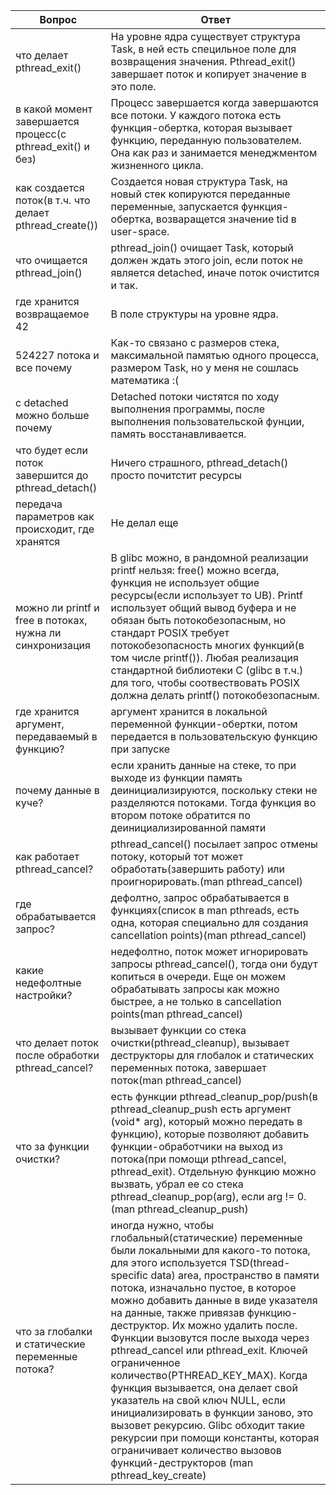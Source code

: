 |Вопрос|Ответ|
|------|------|
|что делает pthread_exit()|На уровне ядра существует структура Task, в ней есть специльное поле для возвращения значения. Pthread_exit() завершает поток и копирует значение в это поле.|
|в какой момент завершается процесс(с pthread_exit() и без)|Процесс завершается когда завершаются все потоки. У каждого потока есть функция-обертка, которая вызывает функцию, переданную пользователем. Она как раз и занимается менеджментом жизненного цикла.|
|как создается поток(в т.ч. что делает pthread_create())|Создается новая структура Task, на новый стек копируются переданные переменные, запускается функция-обертка, возваращется значение tid в user-space.|
|что очищается pthread_join()|pthread_join() очищает Task, который должен ждать этого join, если поток не является detached, иначе поток очистится и так.|
|где хранится возвращаемое 42|В поле структуры на уровне ядра.|
|524227 потока и все почему|Как-то связано с размеров стека, максимальной памятью одного процесса, размером Task, но у меня не сошлась математика :(|
|с detached можно больше почему|Detached потоки чистятся по ходу выполнения программы, после выполнения пользовательской фунции, память восстанавливается.|
|что будет если поток завершится до pthread_detach()|Ничего страшного, pthread_detach() просто почитстит ресурсы|
|передача параметров как происходит, где хранятся|Не делал еще|
|можно ли printf и free в потоках, нужна ли синхронизация|В glibc можно, в рандомной реализации printf нельзя: free() можно всегда, функция не использует общие ресурсы(если использует то UB). Printf использует общий вывод буфера и не обязан быть потокобезопасным, но стандарт POSIX требует потокобезопасность многих функций(в том числе printf()). Любая реализация стандартной библиотеки C (glibc в т.ч.) для того, чтобы соотвествовать POSIX должна делать printf() потокобезопасным.
|где хранится аргумент, передаваемый в функцию?|аргумент хранится в локальной переменной функции-обертки, потом передается в пользовательскую функцию при запуске|
|почему данные в куче?|если хранить данные на стеке, то при выходе из функции память деинициализируются, поскольку стеки не разделяются потоками. Тогда функция во втором потоке обратится по деинициализированной памяти|
|как работает pthread_cancel?|pthread_cancel() посылает запрос отмены потоку, который тот может обработать(завершить работу) или проигнорировать.(man pthread_cancel)|
|где обрабатывается запрос?|дефолтно, запрос обрабатывается в функциях(список в man pthreads, есть одна, которая специально для создания cancellation points)(man pthread_cancel)|
|какие недефолтные настройки?|недефолтно, поток может игнорировать запросы pthread_cancel(), тогда они будут копиться в очереди. Еще он можем обрабатывать запросы как можно быстрее, а не только в cancellation points(man pthread_cancel)|
|что делает поток после обработки pthread_cancel?|вызывает функции со стека очистки(pthread_cleanup), вызывает деструкторы для глобалок и статических переменных потока, завершает поток(man pthread_cancel)|
|что за функции очистки?|есть функции pthread_cleanup_pop/push(в pthread_cleanup_push есть аргумент (void* arg), который можно передать в функцию), которые позволяют добавить функции-обработчики на выход из потока(при помощи pthread_cancel, pthread_exit). Отдельную функцию можно вызвать, убрал ее со стека pthread_cleanup_pop(arg), если arg != 0.(man pthread_cleanup_push)|
|что за глобалки и статические переменные потока?|иногда нужно, чтобы глобальный(статические) переменные были локальными для какого-то потока, для этого используется TSD(thread-specific data) area, пространство в памяти потока, изначально пустое, в которое можно добавить данные в виде указателя на данные, также привязав функцию-деструктор. Их можно удалить после. Функции вызовутся после выхода через pthread_cancel или pthread_exit. Ключей ограниченное количество(PTHREAD_KEY_MAX). Когда функция вызывается, она делает свой указатель на свой ключ NULL, если инициализировать в функции заново, это вызовет рекурсию. Glibc обходит такие рекурсии при помощи константы, которая ограничивает количество вызовов функций-деструкторов (man pthread_key_create)|
